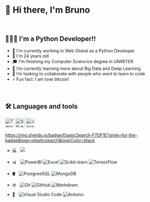 # 👋 Hi there, I'm  Bruno

<br/>

##  👨🏻‍💻 I'm a Python Developer!!
- 🔭 I'm currently working in Web Global as a Python Developer
- 🎂 I'm 24 years old 
- 🎓 I'm finishing my Computer Sciencice degree in UNIRITER
- 🌱 I’m currently learning more about Big Data and Deep Learning
- 👯 I’m looking to collaborate with people who want to learn to code
- ⚡ Fun fact: I am love bitcoin!

<br/>

## 🛠 Languages and tools 
   <img src="https://cdn.worldvectorlogo.com/logos/tensorflow-2.svg" alt="Tensorflow" width="30" height="30"/>
   <img src="https://upload.wikimedia.org/wikipedia/commons/0/05/Scikit_learn_logo_small.svg" alt="SkLearn" width="30" height="30"/>
   <img src="https://img.shields.io/badge/JavaScript-F7DF1E?style=for-the-badge&logo=javascript&logoColor=black" alt="JavaScript" width="30" height="30"/>

   
   https://img.shields.io/badge/ElasticSearch-F7DF1E?style=for-the-badge&logo=elasticsearch&logoColor=black
   
      
   
   
- 💻 &nbsp;
  ![](https://img.shields.io/badge/ElasticSearch-F7DF1E?style=for-the-badge&logo=elasticsearch&logoColor=black)
  
- 📊 &nbsp; 
  ![PowerBI](https://img.shields.io/badge/-Power%20BI-333333?style=flat&logo=power-bi)
  ![Excel](https://img.shields.io/badge/-Excel-333333?style=flat&logo=microsoft-excel)
  ![Scikit-learn](https://img.shields.io/badge/-ScikitLearn-333333?style=flat&logo=scikit-learn)
  ![TensorFlow](https://img.shields.io/badge/-TensorFlow-333333?style=flat&logo=tensorflow)
  
- 🛢 &nbsp; 
  ![PostgreeSQL](https://img.shields.io/badge/PostgreSQL-316192?style=for-the-badge&logo=postgresql&logoColor=white)
  ![MongoDB](https://img.shields.io/badge/-MongoDB-333333?style=flat&logo=mongodb)
  
- ⚙️ &nbsp;
  ![Git](https://img.shields.io/badge/-Git-333333?style=flat&logo=git)
  ![GitHub](https://img.shields.io/badge/-GitHub-333333?style=flat&logo=github)
  ![Markdown](https://img.shields.io/badge/-Markdown-333333?style=flat&logo=markdown)
- 🔧 &nbsp;
  ![Visual Studio Code](https://img.shields.io/badge/-VS%20Code-333333?style=flat&logo=visual-studio-code&logoColor=007ACC)
  ![Arduino](https://img.shields.io/badge/-Arduino-333333?style=flat&logo=Arduino)

<!--
**FingerBruno/FingerBruno** is a ✨ _special_ ✨ repository because its `README.md` (this file) appears on your GitHub profile.

